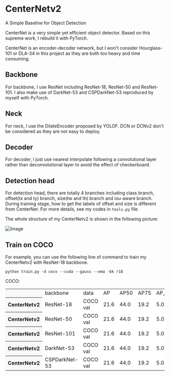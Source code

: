 # CenterNetv2
A Simple Baseline for Object Detection

CenterNet is a very simple yet efficient object detector. Based on this supreme work,
I rebuild it with PyTorch.

CenterNet is an encoder-decoder network, but I won't consider Hourglass-101 or DLA-34 in this
project as they are both too heavy and time consuming.

## Backbone
For backbone, I use ResNet including ResNet-18, ResNet-50 and ResNet-101. I also make use of
DarkNet-53 and CSPDarkNet-53 reproduced by myself with PyTorch.

## Neck
For neck, I use the DilateEncoder proposed by YOLOF. DCN or DCNv2 don't be considered as they
are not easy to deploy.

## Decoder
For decoder, I just use nearest interpolate following a convolutional layer rather than deconvolutional
layer to avoid the effect of checkerboard.

## Detection head
For detection head, there are totally 4 branches including class branch, offset(tx and ty) branch, size(tw and th)
branch and iou-aware branch. During training stage, how to get the labels of offset and size is different from
CenterNet. For more details, see my codes in ```tools.py``` file.

The whole structure of my CenterNetv2 is shown in the following picture:

![Image](https://github.com/yjh0410/CenterNetv2/blob/main/img_files/centernetv2.jpg)

## Train on COCO
For example, you can use the following line of command to train my CenterNetv2 with ResNet-18 backbone.

```Shell
python train.py -d coco --cuda --gauss --ema -bk r18 
```


COCO:

<table><tbody>
<tr><th align="left" bgcolor=#f8f8f8> </th>     <td bgcolor=white> backbone </td><td bgcolor=white> data </td><td bgcolor=white> AP </td><td bgcolor=white> AP50 </td><td bgcolor=white> AP75 </td><td bgcolor=white> AP_S </td><td bgcolor=white> AP_M </td><td bgcolor=white> AP_L </td></tr>

<tr><th align="left" bgcolor=#f8f8f8> CenterNetv2</th><td bgcolor=white> ResNet-18 </td><td bgcolor=white> COCO val </td><td bgcolor=white> 21.6 </td><td bgcolor=white> 44.0 </td><td bgcolor=white> 19.2 </td><td bgcolor=white> 5.0 </td><td bgcolor=white> 22.4 </td><td bgcolor=white> 35.5 </td></tr>

<tr><th align="left" bgcolor=#f8f8f8> CenterNetv2</th><td bgcolor=white> ResNet-50 </td><td bgcolor=white> COCO val </td><td bgcolor=white> 21.6 </td><td bgcolor=white> 44.0 </td><td bgcolor=white> 19.2 </td><td bgcolor=white> 5.0 </td><td bgcolor=white> 22.4 </td><td bgcolor=white> 35.5 </td></tr>

<tr><th align="left" bgcolor=#f8f8f8> CenterNetv2</th><td bgcolor=white> ResNet-101 </td><td bgcolor=white> COCO val </td><td bgcolor=white> 21.6 </td><td bgcolor=white> 44.0 </td><td bgcolor=white> 19.2 </td><td bgcolor=white> 5.0 </td><td bgcolor=white> 22.4 </td><td bgcolor=white> 35.5 </td></tr>

<tr><th align="left" bgcolor=#f8f8f8> CenterNetv2</th><td bgcolor=white> DarkNet-53 </td><td bgcolor=white> COCO val </td><td bgcolor=white> 21.6 </td><td bgcolor=white> 44.0 </td><td bgcolor=white> 19.2 </td><td bgcolor=white> 5.0 </td><td bgcolor=white> 22.4 </td><td bgcolor=white> 35.5 </td></tr>

<tr><th align="left" bgcolor=#f8f8f8> CenterNetv2</th><td bgcolor=white> CSPDarkNet-53 </td><td bgcolor=white> COCO val </td><td bgcolor=white> 21.6 </td><td bgcolor=white> 44.0 </td><td bgcolor=white> 19.2 </td><td bgcolor=white> 5.0 </td><td bgcolor=white> 22.4 </td><td bgcolor=white> 35.5 </td></tr>

</table></tbody>
